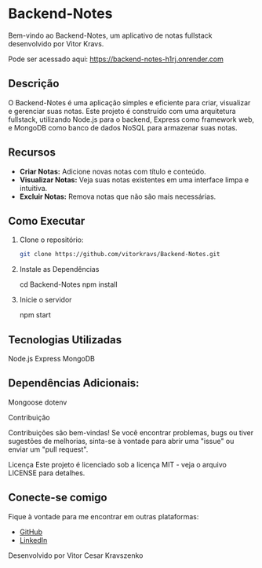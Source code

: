 # Backend-Notes

Bem-vindo ao Backend-Notes, um aplicativo de notas fullstack desenvolvido por Vitor Kravs.

Pode ser acessado aqui: https://backend-notes-h1rj.onrender.com

## Descrição

O Backend-Notes é uma aplicação simples e eficiente para criar, visualizar e gerenciar suas notas. Este projeto é construído com uma arquitetura fullstack, utilizando Node.js para o backend, Express como framework web, e MongoDB como banco de dados NoSQL para armazenar suas notas.

## Recursos

- **Criar Notas:** Adicione novas notas com título e conteúdo.
- **Visualizar Notas:** Veja suas notas existentes em uma interface limpa e intuitiva.
- **Excluir Notas:** Remova notas que não são mais necessárias.

## Como Executar

1. Clone o repositório:

   ```bash
   git clone https://github.com/vitorkravs/Backend-Notes.git

2. Instale as Dependências
   
   cd Backend-Notes
   npm install

4. Inicie o servidor

   npm start

## Tecnologias Utilizadas

  Node.js
  Express
  MongoDB
  
## Dependências Adicionais:

Mongoose
dotenv

Contribuição

Contribuições são bem-vindas! Se você encontrar problemas, bugs ou tiver sugestões de melhorias, sinta-se à vontade para abrir uma "issue" ou enviar um "pull request".

Licença
Este projeto é licenciado sob a licença MIT - veja o arquivo LICENSE para detalhes.

## Conecte-se comigo

Fique à vontade para me encontrar em outras plataformas:

- [GitHub](https://github.com/vitorkravs)
- [LinkedIn](https://www.linkedin.com/in/vitor-kravszenko-80748a234/)

 Desenvolvido por Vitor Cesar Kravszenko
   
